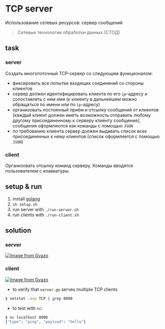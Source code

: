 # TCP server

Использование сетевых ресурсов: сервер сообщений

> Сетевые технологии обработки данных (СТОД)

## task

### server

Создать многопоточный TCP-сервер со следующим функционалом:

- фиксировать все попытки входящих соединений со стороны клиентов
- сервер должен идентифицировать клиента по его `ip`-адресу и сопоставлять с ним имя (к клиенту в дальнейшем можно обращаться по имени или по `ip`-адресу)
- организовать постоянный приём и отсылку сообщений от клиентов (каждый клиент должен иметь возможность отправить любому другому присоединенному к серверу клиенту сообщение), сообщения оформляются как команды с помощью `JSON`
- по требованию клиента сервер должен выдавать список всех присоединенных к нему клиентов (список оформляется с помощью `JSON`)

### client

Организовать отсылку команд серверу. Команды вводятся пользователем с клавиатуры.

## setup & run

1. install [golang](https://golang.org/doc/install)
2. `sh setup.sh`
3. run server with `./run-server.sh`
4. run clients with `./run-client.sh`

## solution

### server

[![Image from Gyazo](https://i.gyazo.com/2497a5d64e3a280cb7be2274ff3cc835.gif)](https://gyazo.com/2497a5d64e3a280cb7be2274ff3cc835)

### client

[![Image from Gyazo](https://i.gyazo.com/7d2bf36b285b3b527f5d047c3245dbc7.gif)](https://gyazo.com/7d2bf36b285b3b527f5d047c3245dbc7)

- to verify that `server.go` serves multiple TCP clients

```bash
$ netstat -anp TCP | grep 8000
```

- to test with `nc`:

```bash
$ nc localhost 8000
{"type": "ping", "payload": "hello"}
```

